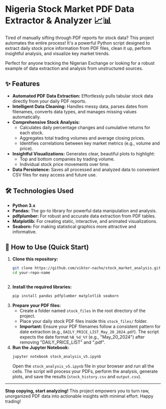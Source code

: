 # Nigeria Stock Market PDF Data Extractor & Analyzer 📈📊

Tired of manually sifting through PDF reports for stock data? This project automates the entire process! It's a powerful Python script designed to extract daily stock price information from PDF files, clean it up, perform insightful analysis, and visualize key market trends.

Perfect for anyone tracking the Nigerian Exchange or looking for a robust example of data extraction and analysis from unstructured sources.

## ✨ Features

* **Automated PDF Data Extraction:** Effortlessly pulls tabular stock data directly from your daily PDF reports.
* **Intelligent Data Cleaning:** Handles messy data, parses dates from filenames, converts data types, and manages missing values automatically.
* **Comprehensive Stock Analysis:**
    * Calculates daily percentage changes and cumulative returns for each stock.
    * Aggregates total trading volumes and average closing prices.
    * Identifies correlations between key market metrics (e.g., volume and price).
* **Insightful Visualizations:** Generates clear, beautiful plots to highlight:
    * Top and bottom companies by trading volume.
    * Individual stock price movements over time.
* **Data Persistence:** Saves all processed and analyzed data to convenient CSV files for easy access and future use.

## 🛠️ Technologies Used

* **Python 3.x**
* **Pandas:** The go-to library for powerful data manipulation and analysis.
* **pdfplumber:** For robust and accurate data extraction from PDF tables.
* **Matplotlib:** For creating static, interactive, and animated visualizations.
* **Seaborn:** For making statistical graphics more attractive and informative.

## 🚀 How to Use (Quick Start)

1.  **Clone this repository:**
    ```bash
    git clone https://github.com/viktor-nacho/stock_market_analysis.git
    cd your-repo-name
  
2.  **Install the required libraries:**
    ```bash
    pip install pandas pdfplumber matplotlib seaborn
    ```
3.  **Prepare your PDF files:**
    * Create a folder named `stock_files` in the root directory of the project.
    * Place your daily stock PDF files inside this `stock_files/` folder.
    * **Important:** Ensure your PDF filenames follow a consistent pattern for date extraction (e.g., `DAILY_PRICE_LIST_May_20_2024.pdf`). The script expects the date format `%B_%d_%Y` (e.g., "May_20_2024") after removing "DAILY_PRICE_LIST" and ".pdf".
4.  **Run the Jupyter Notebook:**
    ```bash
    jupyter notebook stock_analysis_v5.ipynb
    ```
    Open the `stock_analysis_v5.ipynb` file in your browser and run all the cells. The script will process your PDFs, perform the analysis, generate plots, and save the results (`stock_history.csv` and `output.csv`).

---

**Stop copying, start analyzing!** This project empowers you to turn raw, unorganized PDF data into actionable insights with minimal effort. Happy trading!